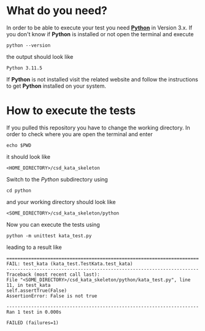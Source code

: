 # What do you need? #
In order to be able to execute your test you need **[Python](https://www.python.org/)** in Version 3.x. If you don't know if **Python** is installed or not open the terminal and execute

`python --version`

the output should look like

`Python 3.11.5`

If **Python** is not installed visit the related website and follow the instructions to get **Python** installed on your system.

# How to execute the tests #

If you pulled this repository you have to change the working directory. In order to check where you are open the terminal and enter

`echo $PWD`

it should look like

`<HOME_DIRECTORY>/csd_kata_skeleton`

Switch to the *Python* subdirectory using

`cd python`

and your working directory should look like

`<SOME_DIRECTORY>/csd_kata_skeleton/python`

Now you can execute the tests using

`python -m unittest kata_test.py`

leading to a result like

```
======================================================================
FAIL: test_kata (kata_test.TestKata.test_kata)
----------------------------------------------------------------------
Traceback (most recent call last):
File "<SOME_DIRECTORY>/csd_kata_skeleton/python/kata_test.py", line 11, in test_kata
self.assertTrue(False)
AssertionError: False is not true

----------------------------------------------------------------------
Ran 1 test in 0.000s

FAILED (failures=1)
```